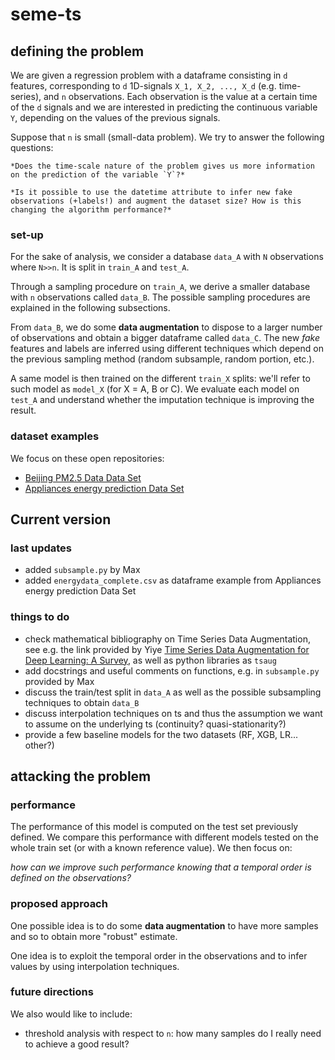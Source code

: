 # seme-ts

## defining the problem
We are given a regression problem with a dataframe consisting in `d` features, corresponding to `d` 1D-signals `X_1, X_2, ..., X_d` (e.g. time-series), and `n` observations. Each observation is the value at a certain time of the `d` signals and we are interested in predicting the continuous variable `Y`, depending on the values of the previous signals.

Suppose that `n` is small (small-data problem). We try to answer the following questions:

    *Does the time-scale nature of the problem gives us more information on the prediction of the variable `Y`?*

    *Is it possible to use the datetime attribute to infer new fake observations (+labels!) and augment the dataset size? How is this changing the algorithm performance?*

### set-up
For the sake of analysis, we consider a database `data_A` with `N` observations where `N>>n`. It is split in `train_A` and `test_A`.

Through a sampling procedure on `train_A`, we derive a smaller database with `n` observations called `data_B`. The possible sampling procedures are explained in the following subsections.

From `data_B`, we do some **data augmentation** to dispose to a larger number of observations and obtain a bigger dataframe called `data_C`.
The new *fake* features and labels are inferred using different techniques which depend on the previous sampling method (random subsample, random portion, etc.).

A same model is then trained on the different `train_X` splits: we'll refer to such model as `model_X` (for X = A, B or C). We evaluate each model on `test_A` and understand whether the imputation technique is improving the result.

### dataset examples
We focus on these open repositories:
 - [Beijing PM2.5 Data Data Set](https://archive.ics.uci.edu/ml/datasets/Beijing+PM2.5+Data)
 - [Appliances energy prediction Data Set](https://archive.ics.uci.edu/ml/datasets/Appliances+energy+prediction)

## Current version

### last updates
 - added `subsample.py` by Max
 - added `energydata_complete.csv` as dataframe example from Appliances energy prediction Data Set

### things to do
 - check mathematical bibliography on Time Series Data Augmentation, see e.g. the link provided by Yiye [Time Series Data Augmentation for Deep Learning: A Survey](https://arxiv.org/pdf/2002.12478.pdf), as well as python libraries as `tsaug`
 - add docstrings and useful comments on functions, e.g. in `subsample.py` provided by Max
 - discuss the train/test split in `data_A` as well as the possible subsampling techniques to obtain `data_B`
 - discuss interpolation techniques on ts and thus the assumption we want to assume on the underlying ts (continuity? quasi-stationarity?)
 - provide a few baseline models for the two datasets (RF, XGB, LR... other?)


## attacking the problem

### performance
The performance of this model is computed on the test set previously defined. We compare this performance with different models tested on the whole train set (or with a known reference value). We then focus on:

*how can we improve such performance knowing that a temporal order is defined on the observations?*


### proposed approach
One possible idea is to do some **data augmentation** to have more samples and so to obtain more "robust" estimate.

One idea is to exploit the temporal order in the observations and to infer values by using interpolation techniques.

### future directions
We also would like to include:
 - threshold analysis with respect to `n`: how many samples do I really need to achieve a good result?
